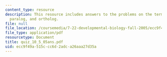 ```yaml
---
content_type: resource
description: This resource includes answers to the problems on the term ?axis?, homolog,
  paralog, and ortholog.
file: null
file_location: /coursemedia/7-22-developmental-biology-fall-2005/ecc9f49a515ccc6d2adca26aaa27d35a_quiz_10_5_05ans.pdf
file_type: application/pdf
resourcetype: Document
title: quiz_10_5_05ans.pdf
uid: ecc9f49a-515c-cc6d-2adc-a26aaa27d35a
---
```

